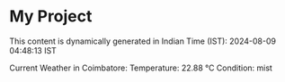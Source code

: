 # My Project

This content is dynamically generated in Indian Time (IST): 2024-08-09 04:48:13 IST


Current Weather in Coimbatore:
Temperature: 22.88 °C
Condition: mist
